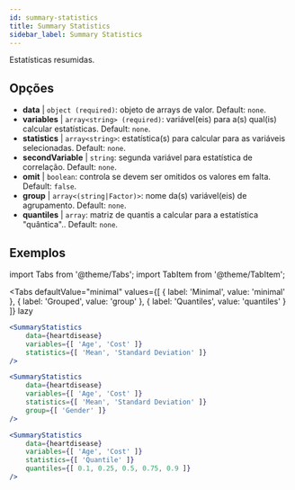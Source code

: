 ```yaml
---
id: summary-statistics 
title: Summary Statistics
sidebar_label: Summary Statistics
---
```


Estatísticas resumidas.

## Opções

* __data__ | `object (required)`: objeto de arrays de valor. Default: `none`.
* __variables__ | `array<string> (required)`: variável(eis) para a(s) qual(is) calcular estatísticas. Default: `none`.
* __statistics__ | `array<string>`: estatística(s) para calcular para as variáveis selecionadas. Default: `none`.
* __secondVariable__ | `string`: segunda variável para estatística de correlação. Default: `none`.
* __omit__ | `boolean`: controla se devem ser omitidos os valores em falta. Default: `false`.
* __group__ | `array<(string|Factor)>`: nome da(s) variável(eis) de agrupamento. Default: `none`.
* __quantiles__ | `array`: matriz de quantis a calcular para a estatística "quântica".. Default: `none`.


## Exemplos

import Tabs from '@theme/Tabs';
import TabItem from '@theme/TabItem';

<Tabs
    defaultValue="minimal"
    values={[
        { label: 'Minimal', value: 'minimal' },
        { label: 'Grouped', value: 'group' },
        { label: 'Quantiles', value: 'quantiles' }
    ]}
    lazy
>

<TabItem value="minimal">

```jsx live
<SummaryStatistics 
    data={heartdisease} 
    variables={[ 'Age', 'Cost' ]}
    statistics={[ 'Mean', 'Standard Deviation' ]}
/>
```

</TabItem>

<TabItem value="group" >

```jsx live
<SummaryStatistics 
    data={heartdisease} 
    variables={[ 'Age', 'Cost' ]}
    statistics={[ 'Mean', 'Standard Deviation' ]}
    group={[ 'Gender' ]}
/>
```
</TabItem>

<TabItem value="quantiles">

```jsx live
<SummaryStatistics 
    data={heartdisease} 
    variables={[ 'Age', 'Cost' ]}
    statistics={[ 'Quantile' ]}
    quantiles={[ 0.1, 0.25, 0.5, 0.75, 0.9 ]}
/>
```

</TabItem>

</Tabs>

